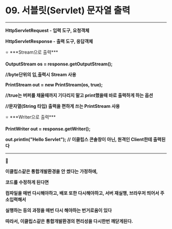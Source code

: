 # 09. 서블릿(Servlet) 문자열 출력

---

**HttpServletRequest - 입력 도구, 요청객체**

**HttpServletResponse - 출력 도구, 응답객체**

<aside>
⭐ ***Stream으로 출력***

</aside>

**OutputStream os = response.getOutputStream();** 

**//byte단위의 입,출력시 Stream 사용**

**PrintStream out = new PrintStream(os, true);** 

 **//true는 버퍼를 채울때까지 기다리지 말고 print했을때 바로 출력하게 하는 옵션**

**//문자열(String 타입) 출력을 편하게 쓰는 PrintStream 사용**

<aside>
⭐ ***Writer으로 출력***

</aside>

**PrintWriter out = response.getWriter();**

**out.println("Hello Servlet"); // 이클립스 콘솔창이 아닌, 원격인 Client한테 출력된다**

---

😬

**이클립스같은 통합개발환경을 안 썼다는 가정하에,**

**코드를 수정하게 된다면**

**컴파일을 매번 다시해야하고, 배포 또한 다시해야하고, 서버 재실행, 브라우저 띄어서 주소입력해서**

**실행하는 등의 과정을 매번 다시 해야하는 번거로움이 있다**

**따라서, 이클립스같은 통합개발환경의 편리성을 다시한번 깨닫게된다.**